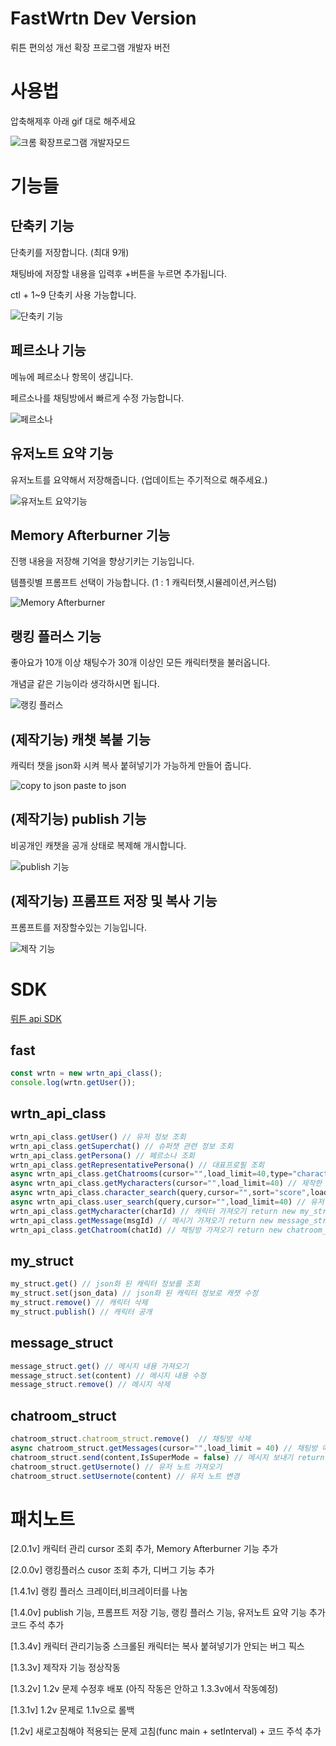 # FastWrtn Dev Version
뤼튼 편의성 개선 확장 프로그램 개발자 버전
# 사용법

압축해제후 아래 gif 대로 해주세요

![크롬 확장프로그램 개발자모드](https://github.com/user-attachments/assets/2e8f63be-ea11-49d3-940a-478867f947c3)

# 기능들
## 단축키 기능

단축키를 저장합니다. (최대 9개)

채팅바에 저장할 내용을 입력후 +버튼을 누르면 추가됩니다.

ctl + 1~9 단축키 사용 가능합니다.

![단축키 기능](https://github.com/user-attachments/assets/fbf24b27-1d2a-48e1-98f2-089ae94dde65)

## 페르소나 기능

메뉴에 페르소나 항목이 생깁니다.

페르소나를 채팅방에서 빠르게 수정 가능합니다.

![페르소나](https://github.com/user-attachments/assets/81e4dc27-0af0-49cc-a0d3-66b82d41cd32)

## 유저노트 요약 기능

유저노트를 요약해서 저장해줍니다. (업데이트는 주기적으로 해주세요.)

![유저노트 요약기능](https://github.com/user-attachments/assets/5a5e7010-088e-420f-92c8-1b4bd969ceee)

## Memory Afterburner 기능

진행 내용을 저장해 기억을 향상기키는 기능입니다.

템플릿별 프롬프트 선택이 가능합니다. (1 : 1 캐릭터챗,시뮬레이션,커스텀)

![Memory Afterburner](https://github.com/user-attachments/assets/d6a4876b-13e1-4c66-a09b-5bb028230191)


## 랭킹 플러스 기능

좋아요가 10개 이상 채팅수가 30개 이상인 모든 캐릭터챗을 불러옵니다.

개념글 같은 기능이라 생각하시면 됩니다.

![랭킹 플러스](https://github.com/user-attachments/assets/22270260-7996-4507-82a8-60d5fe4f62b2)

## (제작기능) 캐챗 복붙 기능

캐릭터 챗을 json화 시켜 복사 붙혀넣기가 가능하게 만들어 줍니다.

![copy to json paste to json](https://github.com/user-attachments/assets/d58cfef4-20b9-4a4a-a3f5-f2628107886e)

## (제작기능) publish 기능

비공개인 캐챗을 공개 상태로 복제해 개시합니다.

![publish 기능](https://github.com/user-attachments/assets/aed52d20-a0a1-48eb-b27f-221e163fa7cf)

## (제작기능) 프롬프트 저장 및 복사 기능

프롬프트를 저장할수있는 기능입니다.

![제작 기능](https://github.com/user-attachments/assets/bd43b088-efaa-4840-b49f-047c56fb2024)

# SDK

[뤼튼 api SDK](https://github.com/sickwrtn/FastWrtn/blob/main/sdk/wrtn_api.js)

## fast

```js
const wrtn = new wrtn_api_class();
console.log(wrtn.getUser());
```

## wrtn_api_class

```js
wrtn_api_class.getUser() // 유저 정보 조회
wrtn_api_class.getSuperchat() // 슈퍼챗 관련 정보 조회
wrtn_api_class.getPersona() // 페르소나 조회
wrtn_api_class.getRepresentativePersona() // 대표프로필 조회
async wrtn_api_class.getChatrooms(cursor="",load_limit=40,type="character") // 채팅방 조회
async wrtn_api_class.getMycharacters(cursor="",load_limit=40) // 제작한 캐릭터 조회
async wrtn_api_class.character_search(query,cursor="",sort="score",load_limit=40) // 캐릭터 검색
async wrtn_api_class.user_search(query,cursor="",load_limit=40) // 유저 검색
wrtn_api_class.getMycharacter(charId) // 캐릭터 가져오기 return new my_struct
wrtn_api_class.getMessage(msgId) // 메시기 가져오기 return new message_struct
wrtn_api_class.getChatroom(chatId) // 채팅방 가져오기 return new chatroom_struct
```

## my_struct

```js
my_struct.get() // json화 된 캐릭터 정보를 조회
my_struct.set(json_data) // json화 된 캐릭터 정보로 캐챗 수정
my_struct.remove() // 캐릭터 삭제
my_struct.publish() // 캐릭터 공개
```

## message_struct

```js
message_struct.get() // 메시지 내용 가져오기
message_struct.set(content) // 메시지 내용 수정
message_struct.remove() // 메시지 삭제
```

## chatroom_struct

```js
chatroom_struct.chatroom_struct.remove()  // 채팅방 삭제
async chatroom_struct.getMessages(cursor="",load_limit = 40) // 채팅방 메시지 조회
chatroom_struct.send(content,IsSuperMode = false) // 메시지 보내기 return new message_struct
chatroom_struct.getUsernote() // 유저 노트 가져오기
chatroom_struct.setUsernote(content) // 유저 노트 변경
```

# 패치노트

[2.0.1v] 캐릭터 관리 cursor 조회 추가, Memory Afterburner 기능 추가

[2.0.0v] 랭킹플러스 cusor 조회 추가, 디버그 기능 추가

[1.4.1v] 랭킹 플러스 크레이터,비크레이터를 나눔

[1.4.0v] publish 기능, 프롬프트 저장 기능, 랭킹 플러스 기능, 유저노트 요약 기능 추가 코드 주석 추가

[1.3.4v] 캐릭터 관리기능중 스크롤된 캐릭터는 복사 붙혀넣기가 안되는 버그 픽스

[1.3.3v] 제작자 기능 정상작동﻿

[1.3.2v] 1.2v 문제 수정후 배포 (아직 작동은 안하고 1.3.3v에서 작동예정)

[1.3.1v] 1.2v 문제로 1.1v으로 롤백

[1.2v] 새로고침해야 적용되는 문제 고침(func main + setInterval) + 코드 주석 추가





